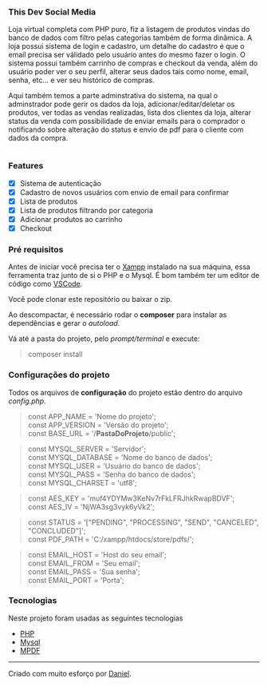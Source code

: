 ### This Dev Social Media

<p>Loja virtual completa com PHP puro, fiz a listagem de produtos vindas do banco de dados com filtro pelas categorias também de forma dinâmica. A loja possui sistema de login e cadastro, um detalhe do cadastro é que o email precisa ser válidado pelo usuário antes do mesmo fazer o login. O sistema possui também carrinho de compras e checkout da venda, além do usuário poder ver o seu perfil, alterar seus dados tais como nome, email, senha, etc... e ver seu histórico de compras.</p>

<p>Aqui também temos a parte adminstrativa do sistema, na qual o adminstrador pode gerir os dados da loja, adicionar/editar/deletar os produtos, ver todas as vendas realizadas, lista dos clientes da loja, alterar status da venda com possibilidade de enviar emails para o comprador o notificando sobre alteração do status e envio de pdf para o cliente com dados da compra.</p>

<img src=""/>

### Features

- [x] Sistema de autenticação
- [x] Cadastro de novos usuários com envio de email para confirmar
- [x] Lista de produtos
- [x] Lista de produtos filtrando por categoria
- [x] Adicionar produtos ao carrinho
- [x] Checkout

### Pré requisitos
Antes de iniciar você precisa ter o [Xampp](https://www.apachefriends.org/pt_br/index.html) instalado na sua máquina, essa ferramenta traz junto de si o PHP e o Mysql. É bom também ter um editor de código como [VSCode](https://code.visualstudio.com/).

Você pode clonar este repositório ou baixar o zip.

Ao descompactar, é necessário rodar o **composer** para instalar as dependências e gerar o *autoload*.

Vá até a pasta do projeto, pelo *prompt/terminal* e execute:
> composer install

### Configurações do projeto

Todos os arquivos de **configuração** do projeto estão dentro do arquivo *config.php*.

> const APP_NAME = 'Nome do projeto'; <br/>
> const APP_VERSION = 'Versão do projeto'; <br/>
> const BASE_URL = '/**PastaDoProjeto**/public'; <br/>

> const MYSQL_SERVER = 'Servidor'; <br/>
> const MYSQL_DATABASE = 'Nome do banco de dados'; <br/>
> const MYSQL_USER = 'Usuário do banco de dados'; <br/>
> const MYSQL_PASS = 'Senha do banco de dados'; <br/>
> const MYSQL_CHARSET = 'utf8'; <br/>

> const AES_KEY = 'muf4YDYMw3KeNv7rFkLFRJhkRwapBDVF'; <br/>
> const AES_IV = 'NjWA3sg3vyk6yVk2'; <br/>

> const STATUS = '["PENDING", "PROCESSING", "SEND", "CANCELED", "CONCLUDED"]'; <br/>
> const PDF_PATH = 'C:/xampp/htdocs/store/pdfs/'; <br/>

> const EMAIL_HOST = 'Host do seu email'; <br/>
> const EMAIL_FROM = 'Seu email'; <br/>
> const EMAIL_PASS = 'Sua senha'; <br/>
> const EMAIL_PORT = 'Porta'; <br/>

### Tecnologias

Neste projeto foram usadas as seguintes tecnologias

- [PHP](https://www.php.net/)
- [Mysql](https://www.mysql.com/)
- [MPDF](https://mpdf.github.io/)

<hr/>
Criado com muito esforço por <a href="https://github.com/d8web/" target="_blank">Daniel</a>.
